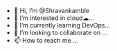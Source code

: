- 👋 Hi, I’m @Shravankamble
- 👀 I’m interested in cloud☁...
- 🌱 I’m currently learning DevOps...
- 💞️ I’m looking to collaborate on ...
- 📫 How to reach me ...

<!---
Shravankamble/Shravankamble is a ✨ special ✨ repository because its `README.md` (this file) appears on your GitHub profile.
You can click the Preview link to take a look at your changes.
--->
